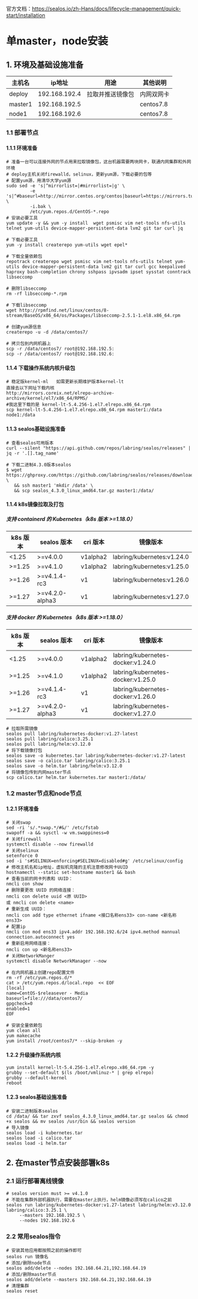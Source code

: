 官方文档：https://sealos.io/zh-Hans/docs/lifecycle-management/quick-start/installation
# 单master，node安装
## 1.  环境及基础设施准备
| 主机名 | ip地址 | 用途 | 其他说明 |
| ----- | ----- | ----- | -----|
| deploy |192.168.192.4|拉取并推送镜像包|内网双网卡|
|master1|192.168.192.5||centos7.8|
|node1|192.168.192.6||centos7.8|
### 1.1 部署节点
#### 1.1.1 环境准备
``` shell
# 准备一台可以连接外网的节点用来拉取镜像包，这台机器需要两块网卡，联通内网集群和外网环境
# deploy主机关闭firewalld，selinux，更新yum源，下载必要的包等
# 配置yum源，用清华大学yum源
sudo sed -e 's|^mirrorlist=|#mirrorlist=|g' \
         -e 's|^#baseurl=http://mirror.centos.org/centos|baseurl=https://mirrors.tuna.tsinghua.edu.cn/centos|g' \
         -i.bak \
         /etc/yum.repos.d/CentOS-*.repo
# 安装必要工具
yum update -y && yum -y install  wget psmisc vim net-tools nfs-utils telnet yum-utils device-mapper-persistent-data lvm2 git tar curl jq

# 下载必要工具
yum -y install createrepo yum-utils wget epel*

# 下载全量依赖包
repotrack createrepo wget psmisc vim net-tools nfs-utils telnet yum-utils device-mapper-persistent-data lvm2 git tar curl gcc keepalived haproxy bash-completion chrony sshpass ipvsadm ipset sysstat conntrack libseccomp

# 删除libseccomp
rm -rf libseccomp-*.rpm

# 下载libseccomp
wget http://rpmfind.net/linux/centos/8-stream/BaseOS/x86_64/os/Packages/libseccomp-2.5.1-1.el8.x86_64.rpm

# 创建yum源信息
createrepo -u -d /data/centos7/

# 拷贝包到内网机器上
scp -r /data/centos7/ root@192.168.192.5:
scp -r /data/centos7/ root@192.168.192.6:

```
#### 1.1.4 下载操作系统内核升级包
``` shell
# 稳定版kernel-ml   如需更新长期维护版本kernel-lt  
直接去以下网址下载内核
http://mirrors.coreix.net/elrepo-archive-archive/kernel/el7/x86_64/RPMS/
#我这里下载的是 kernel-lt-5.4.256-1.el7.elrepo.x86_64.rpm
scp kernel-lt-5.4.256-1.el7.elrepo.x86_64.rpm master1:/data node1:/data
``` 
#### 1.1.3 sealos基础设施准备
``` shell
# 查看sealos可用版本
curl --silent "https://api.github.com/repos/labring/sealos/releases" | jq -r '.[].tag_name'

# 下载二进制4.3.0版本sealos
$ wget https://ghproxy.com/https://github.com/labring/sealos/releases/download/v4.3.0/sealos_4.3.0_linux_amd64.tar.gz \
   && ssh master1 'mkdir /data' \
   && scp sealos_4.3.0_linux_amd64.tar.gz master1:/data/ 
``` 
#### 1.1.4 k8s镜像拉取及打包
##### 支持 containerd 的 Kubernetes（k8s 版本 >=1.18.0）
| k8s 版本 | sealos 版本 | cri 版本 | 镜像版本 |
| --- | --- | --- | --- |
|<1.25|	>=v4.0.0|v1alpha2|labring/kubernetes:v1.24.0|
|>=1.25|>=v4.1.0|v1alpha2|labring/kubernetes:v1.25.0|
|>=1.26|>=v4.1.4-rc3 |v1|labring/kubernetes:v1.26.0|
|>=1.27|>=v4.2.0-alpha3	|v1|labring/kubernetes:v1.27.0|
##### 支持 docker 的 Kubernetes（k8s 版本 >=1.18.0）
|k8s 版本|sealos 版本|cri 版本|镜像版本|
|---|---|---|---|
|<1.25|>=v4.0.0|v1alpha2|labring/kubernetes-docker:v1.24.0|
|>=1.25|>=v4.1.0|v1alpha2|labring/kubernetes-docker:v1.25.0|
|>=1.26|>=v4.1.4-rc3|v1|labring/kubernetes-docker:v1.26.0|
|>=1.27|>=v4.2.0-alpha3|v1|labring/kubernetes-docker:v1.27.0|
``` shell
# 拉取所需镜像
sealos pull labring/kubernetes-docker:v1.27-latest
sealos pull labring/calico:3.25.1
sealos pull labring/helm:v3.12.0
# 将下载镜像打包
sealos save -o kubernetes.tar labring/kubernetes-docker:v1.27-latest
sealos save -o calico.tar labring/calico:3.25.1
sealos save -o helm.tar labring/helm:v3.12.0
# 将镜像包传到内网master节点
scp calico.tar helm.tar kubernetes.tar master1:/data/

``` 
### 1.2 master节点和node节点
#### 1.2.1 环境准备
``` shell
# 关闭swap
sed -ri 's/.*swap.*/#&/' /etc/fstab
swapoff -a && sysctl -w vm.swappiness=0
# 关闭firewall
systemctl disable --now firewalld
# 关闭selinux
setenforce 0
sed -i 's#SELINUX=enforcing#SELINUX=disabled#g' /etc/selinux/config
# 修改主机名和ip地址，虚拟机克隆的主机注意修改网卡UUID
hostnamectl --static set-hostname master1 && bash
# 查看当前的网卡列表和 UUID：
nmcli con show
# 删除要更改 UUID 的网络连接：
nmcli con delete uuid <原 UUID> 
或 nmcli con delete <name>
# 重新生成 UUID：
nmcli con add type ethernet ifname <接口名称ens33> con-name <新名称ens33>
# 配置ip
nmcli con mod ens33 ipv4.addr 192.168.192.6/24 ipv4.method mannual connection.autoconnect yes
# 重新启用网络连接：
nmcli con up <新名称ens33>
# 关闭NetworkManger
systemctl disable NetworkManager --now

# 在内网机器上创建repo配置文件
rm -rf /etc/yum.repos.d/*
cat > /etc/yum.repos.d/local.repo  << EOF 
[local]
name=CentOS-$releasever - Media
baseurl=file:///data/centos7/
gpgcheck=0
enabled=1
EOF

# 安装全量依赖包
yum clean all
yum makecache
yum install /root/centos7/* --skip-broken -y

```
#### 1.2.2 升级操作系统内核
``` shell
yum install kernel-lt-5.4.256-1.el7.elrepo.x86_64.rpm -y
grubby --set-default $(ls /boot/vmlinuz-* | grep elrepo) 
grubby --default-kernel 
reboot
``` 
#### 1.2.3 sealos基础设施准备
``` shell
# 安装二进制版本sealos
cd /data/ && tar zxvf sealos_4.3.0_linux_amd64.tar.gz sealos && chmod +x sealos && mv sealos /usr/bin && sealos version 
# 导入镜像
sealos load -i kubernetes.tar
sealos load -i calico.tar
sealos load -i helm.tar
```
## 2. 在master节点安装部署k8s
### 2.1 运行部署离线镜像
``` shell
# sealos version must >= v4.1.0
# 不能在集群外部机器执行，需要在master上执行，helm镜像必须写在calico之前
sealos run labring/kubernetes-docker:v1.27-latest labring/helm:v3.12.0 labring/calico:3.25.1 \
     --masters 192.168.192.5 \
     --nodes 192.168.192.6
``` 
### 2.2 常用sealos指令
``` shell
# 安装其他应用都按照之前的操作即可
sealos run 镜像名
# 添加/删除node节点
sealos add/delete --nodes 192.168.64.21,192.168.64.19
# 添加/删除master节点
sealos add/delete --masters 192.168.64.21,192.168.64.19
# 清理集群
sealos reset

``` 